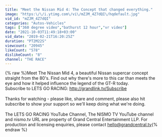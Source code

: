 ```yaml
---
title: "Meet the Nissan Mid 4: The Concept that changed everything."
image: "https:\/\/i.ytimg.com\/vi\/mZJM_4Z7dQI\/hqdefault.jpg"
vid_id: "mZJM_4Z7dQI"
categories: "Autos-Vehicles"
tags: ["360 degree video","bathurst 12 hour","vr video"]
date: "2021-10-03T11:49:18+03:00"
vid_date: "2019-02-21T16:20:25Z"
duration: "PT2M22S"
viewcount: "20945"
likeCount: "578"
dislikeCount: "8"
channel: "THE RACE"
---
```

{% raw %}Meet The Nissan Mid 4, a beautiful Nissan supercar concept straight from the 80's. Find out why there's more to this car than meets the eye and how it helped influence the legend of the GT-R today. <br />Subscribe to LETS GO RACING:  <a rel="nofollow" target="blank" href="http://grandlink.tv/Subscribe">http://grandlink.tv/Subscribe</a><br /><br />Thanks for watching - please like, share and comment, please also hit subscribe to show your support so we'll keep doing what we're doing.<br /><br />The LETS GO RACING YouTube Channel, The NISMO TV YouTube channel and nismo.tv URL are property of Grand Central Entertainment LLP. For production and licensing enquiries, please contact hello@grandcentral.tv{% endraw %}
